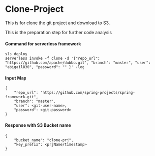 # Clone-Project

This is for clone the git project and download to S3. 

This is the preparation step for further code analysis

#### Command for serverless framework
```
sls deploy
serverless invoke -f clone -d '{"repo_url": "https://github.com/apache/dubbo.git", "branch": "master", "user": "abigail830", "password": "" }' -log

```

#### Input Map
```
{
    "repo_url": "https://github.com/spring-projects/spring-framework.git", 
    "branch": "master", 
    "user": <git-user-name>, 
    "password": <git-password> 
}

```
#### Response with S3 Bucket name
```
{
    "bucket_name": "clone-prj", 
    "key_prefix": <prjName/timestamp>
}

```
